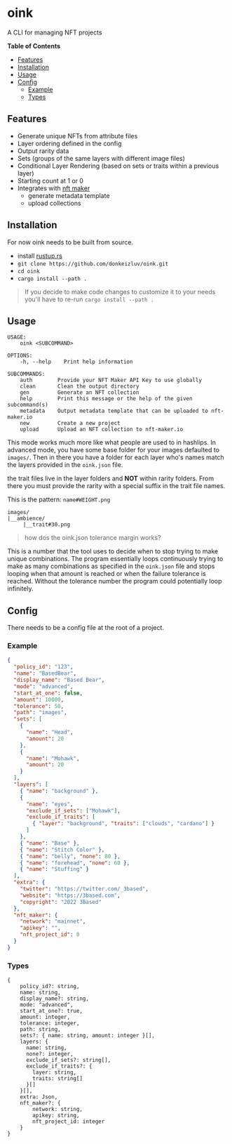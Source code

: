 # oink

A CLI for managing NFT projects

**Table of Contents**

- [Features](#features)
- [Installation](#installation)
- [Usage](#usage)
- [Config](#config)
  - [Example](#example)
  - [Types](#types)

## Features

- Generate unique NFTs from attribute files
- Layer ordering defined in the config
- Output rarity data
- Sets (groups of the same layers with different image files)
- Conditional Layer Rendering (based on sets or traits within a previous layer)
- Starting count at 1 or 0
- Integrates with [nft maker](https://nft-maker.io)
  - generate metadata template
  - upload collections

## Installation

For now oink needs to be built from source.

- install [rustup.rs](https://rustup.rs)
- `git clone https://github.com/donkeizluv/oink.git`
- `cd oink`
- `cargo install --path .`

> If you decide to make code changes to customize it to your needs you'll have to re-run `cargo install --path .`

## Usage

```
USAGE:
    oink <SUBCOMMAND>

OPTIONS:
    -h, --help    Print help information

SUBCOMMANDS:
    auth        Provide your NFT Maker API Key to use globally
    clean       Clean the output directory
    gen         Generate an NFT collection
    help        Print this message or the help of the given subcommand(s)
    metadata    Output metadata template that can be uploaded to nft-maker.io
    new         Create a new project
    upload      Upload an NFT collection to nft-maker.io
```

This mode works much more like what people are used to in hashlips. In advanced mode, you have some base folder for your images defaulted to `images/`. Then in there you have a folder for each layer who's names match the layers provided in the `oink.json` file.

the trait files live in the layer folders and **NOT** within rarity folders. From there you must provide the rarity with a special suffix in the trait file names.

This is the pattern: `name#WEIGHT.png`

```
images/
|__ambience/
     |__trait#30.png
```

> how dos the oink.json tolerance margin works?

This is a number that the tool uses to decide when to stop trying to make unique combinations. The program essentially loops continuously trying to make as many combinations as specified in the `oink.json` file and stops looping when that amount is reached or when the failure tolerance is reached. Without the tolerance number the program could potentially loop infinitely.

## Config

There needs to be a config file at the root of a project.

### Example

```json
{
  "policy_id": "123",
  "name": "BasedBear",
  "display_name": "Based Bear",
  "mode": "advanced",
  "start_at_one": false,
  "amount": 10000,
  "tolerance": 50,
  "path": "images",
  "sets": [
    {
      "name": "Head",
      "amount": 20
    },
    {
      "name": "Mohawk",
      "amount": 20
    }
  ],
  "layers": [
    { "name": "background" },
    {
      "name": "eyes",
      "exclude_if_sets": ["Mohawk"],
      "exclude_if_traits": [
        { "layer": "background", "traits": ["clouds", "cardano"] }
      ]
    },
    { "name": "Base" },
    { "name": "Stitch Color" },
    { "name": "belly", "none": 80 },
    { "name": "forehead", "none": 60 },
    { "name": "Stuffing" }
  ],
  "extra": {
    "twitter": "https://twitter.com/_3based",
    "website": "https://3based.com",
    "copyright": "2022 3Based"
  },
  "nft_maker": {
    "network": "mainnet",
    "apikey": "",
    "nft_project_id": 0
  }
}
```

### Types

```
{
    policy_id?: string,
    name: string,
    display_name?: string,
    mode: "advanced",
    start_at_one?: true,
    amount: integer,
    tolerance: integer,
    path: string,
    sets?: { name: string, amount: integer }[],
    layers: {
      name: string,
      none?: integer,
      exclude_if_sets?: string[],
      exclude_if_traits?: {
        layer: string,
        traits: string[]
      }[]
    }[],
    extra: Json,
    nft_maker?: {
        network: string,
        apikey: string,
        nft_project_id: integer
    }
}
```
